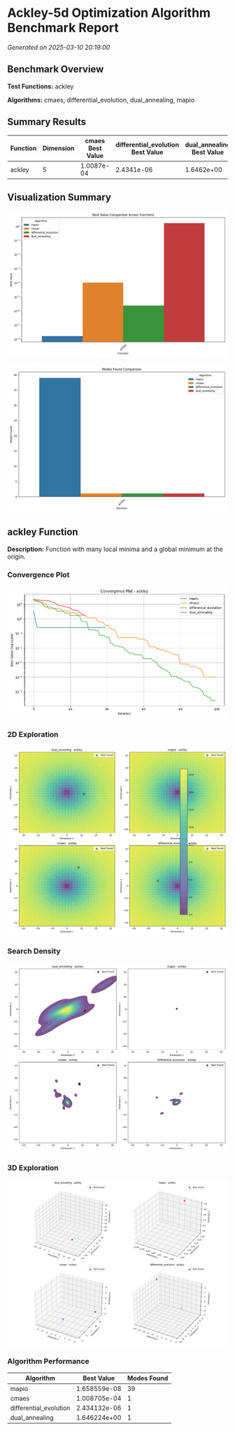 # Ackley-5d Optimization Algorithm Benchmark Report

*Generated on 2025-03-10 20:19:00*

## Benchmark Overview

**Test Functions:** ackley

**Algorithms:** cmaes, differential_evolution, dual_annealing, mapio

## Summary Results

| Function | Dimension | cmaes Best Value | differential_evolution Best Value | dual_annealing Best Value | mapio Best Value |
| --- | --- | --- | --- | --- | --- |
| ackley | 5 | 1.0087e-04 | 2.4341e-06 | 1.6462e+00 | 1.6586e-08 |

## Visualization Summary

![Best Value Comparison](ackley-5d_best_value_comparison.png)

![Modes Found Comparison](ackley-5d_modes_found_comparison.png)

## ackley Function

**Description:** Function with many local minima and a global minimum at the origin.

### Convergence Plot

![Convergence Plot](ackley-5d_convergence_ackley.png)

### 2D Exploration

![2D Exploration](ackley-5d_exploration_2d_ackley.png)

### Search Density

![Search Density](ackley-5d_density_ackley_dims.png)

### 3D Exploration

![3D Exploration](ackley-5d_exploration_3d_ackley.png)

### Algorithm Performance

| Algorithm | Best Value | Modes Found |
| --- | --- | --- |
| mapio | 1.658559e-08 | 39 |
| cmaes | 1.008705e-04 | 1 |
| differential_evolution | 2.434132e-06 | 1 |
| dual_annealing | 1.646224e+00 | 1 |

